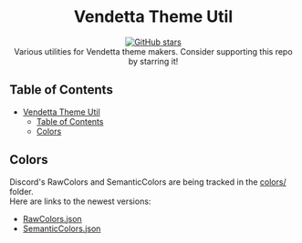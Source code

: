<div align="center">
    <h1 id="vendetta-theme-util">Vendetta Theme Util</h1>
    <a href="https://github.com/Gabe616/VendettaThemeUtil/stargazers">
        <img alt="GitHub stars" src="https://img.shields.io/github/stars/Gabe616/VendettaThemeUtil?style=for-the-badge&color=BBDEFB&labelColor=263238">
    </a>
    </br>
    Various utilities for Vendetta theme makers. Consider supporting this repo by starring it!
</div>

## Table of Contents

- [Vendetta Theme Util](#vendetta-theme-util)
    - [Table of Contents](#table-of-contents)
    - [Colors](#colors)

## Colors

Discord's RawColors and SemanticColors are being tracked in the [colors/]() folder.  
Here are links to the newest versions:

- [RawColors.json](colors/latest/RawColors.json)
- [SemanticColors.json](colors/latest/SemanticColors.json)
